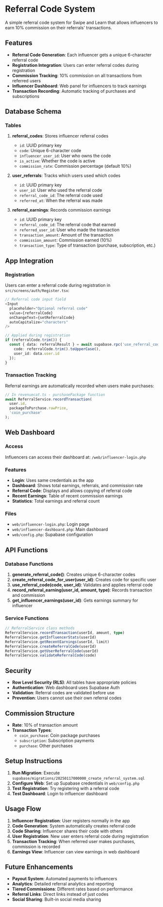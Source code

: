 # Referral Code System

A simple referral code system for Swipe and Learn that allows influencers to earn 10% commission on their referrals' transactions.

## Features

- **Referral Code Generation**: Each influencer gets a unique 6-character referral code
- **Registration Integration**: Users can enter referral codes during registration
- **Commission Tracking**: 10% commission on all transactions from referred users
- **Influencer Dashboard**: Web panel for influencers to track earnings
- **Transaction Recording**: Automatic tracking of purchases and subscriptions

## Database Schema

### Tables

1. **referral_codes**: Stores influencer referral codes
   - `id`: UUID primary key
   - `code`: Unique 6-character code
   - `influencer_user_id`: User who owns the code
   - `is_active`: Whether the code is active
   - `commission_rate`: Commission percentage (default 10%)

2. **user_referrals**: Tracks which users used which codes
   - `id`: UUID primary key
   - `user_id`: User who used the referral code
   - `referral_code_id`: The referral code used
   - `referred_at`: When the referral was made

3. **referral_earnings**: Records commission earnings
   - `id`: UUID primary key
   - `referral_code_id`: The referral code that earned
   - `referred_user_id`: User who made the transaction
   - `transaction_amount`: Amount of the transaction
   - `commission_amount`: Commission earned (10%)
   - `transaction_type`: Type of transaction (purchase, subscription, etc.)

## App Integration

### Registration

Users can enter a referral code during registration in `src/screens/auth/Register.tsx`:

```typescript
// Referral code input field
<Input
  placeholder="Optional referral code"
  value={referralCode}
  onChangeText={setReferralCode}
  autoCapitalize="characters"
/>

// Applied during registration
if (referralCode.trim()) {
  const { data: referralResult } = await supabase.rpc('use_referral_code', {
    code: referralCode.trim().toUpperCase(),
    user_id: data.user.id
  });
}
```

### Transaction Tracking

Referral earnings are automatically recorded when users make purchases:

```typescript
// In revenuecat.ts - purchasePackage function
await ReferralService.recordTransaction(
  user.id,
  packageToPurchase.rawPrice,
  'coin_purchase'
);
```

## Web Dashboard

### Access

Influencers can access their dashboard at: `/web/influencer-login.php`

### Features

- **Login**: Uses same credentials as the app
- **Dashboard**: Shows total earnings, referrals, and commission rate
- **Referral Code**: Displays and allows copying of referral code
- **Recent Earnings**: Table of recent commission earnings
- **Statistics**: Total earnings and referral count

### Files

- `web/influencer-login.php`: Login page
- `web/influencer-dashboard.php`: Main dashboard
- `web/config.php`: Supabase configuration

## API Functions

### Database Functions

1. **generate_referral_code()**: Creates unique 6-character codes
2. **create_referral_code_for_user(user_id)**: Creates code for specific user
3. **use_referral_code(code, user_id)**: Validates and applies referral code
4. **record_referral_earning(user_id, amount, type)**: Records transaction and commission
5. **get_influencer_earnings(user_id)**: Gets earnings summary for influencer

### Service Functions

```typescript
// ReferralService class methods
ReferralService.recordTransaction(userId, amount, type)
ReferralService.getInfluencerStats(userId)
ReferralService.getRecentEarnings(userId, limit)
ReferralService.createReferralCode(userId)
ReferralService.getUserReferralCode(userId)
ReferralService.validateReferralCode(code)
```

## Security

- **Row Level Security (RLS)**: All tables have appropriate policies
- **Authentication**: Web dashboard uses Supabase Auth
- **Validation**: Referral codes are validated before use
- **Prevention**: Users cannot use their own referral codes

## Commission Structure

- **Rate**: 10% of transaction amount
- **Transaction Types**: 
  - `coin_purchase`: Coin package purchases
  - `subscription`: Subscription payments
  - `purchase`: Other purchases

## Setup Instructions

1. **Run Migration**: Execute `supabase/migrations/20250117000000_create_referral_system.sql`
2. **Configure Web**: Set up Supabase credentials in `web/config.php`
3. **Test Registration**: Try registering with a referral code
4. **Test Dashboard**: Login to influencer dashboard

## Usage Flow

1. **Influencer Registration**: User registers normally in the app
2. **Code Generation**: System automatically creates referral code
3. **Code Sharing**: Influencer shares their code with others
4. **User Registration**: New user enters referral code during registration
5. **Transaction Tracking**: When referred user makes purchases, commission is recorded
6. **Earnings View**: Influencer can view earnings in web dashboard

## Future Enhancements

- **Payout System**: Automated payments to influencers
- **Analytics**: Detailed referral analytics and reporting
- **Tiered Commissions**: Different rates based on performance
- **Referral Links**: Direct links instead of just codes
- **Social Sharing**: Built-in social media sharing 